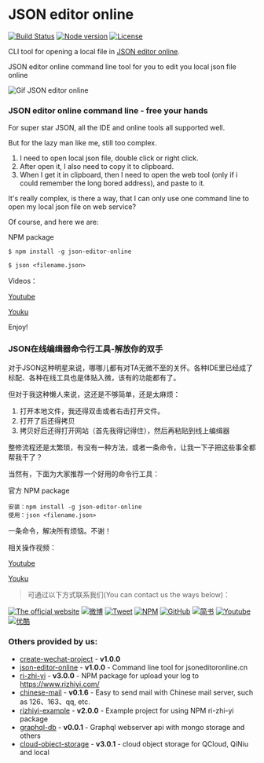 # JSON editor online

[![Build Status](https://travis-ci.org/sunzhongmou/json-editor-online-command-line-tool.svg?branch=master)](https://travis-ci.org/sunzhongmou/json-editor-online-command-line-tool)
[![Node version](https://img.shields.io/badge/node-%3E%3D4.8.4-brightgreen.svg)](https://www.npmjs.com/package/json-editor-online)
[![License](https://img.shields.io/badge/license-MIT-blue.svg)](LICENSE)

CLI tool for opening a local file in [JSON editor online](http://www.jsoneditoronline.cn/). 

JSON editor online command line tool for you to edit you local json file online

![Gif JSON editor online](http://opzmk10r6.bkt.clouddn.com/json-demo.gif)

### JSON editor online command line - free your hands

For super star JSON, all the IDE and online tools all supported well.

But for the lazy man like me, still too complex.

1. I need to open local json file, double click or right click.
2. After open it, I also need to copy it to clipboard.
3. When I get it in clipboard, then I need to open the web tool (only if i could remember the long bored address), and paste to it.

It's really complex, is there a way, that I can only use one command line to open my local json file on web service?

Of course, and here we are:
 
NPM package

```
$ npm install -g json-editor-online

$ json <filename.json>

```

Videos：

[Youtube](https://www.youtube.com/watch?v=QlXht9L9hEY) 

[Youku](http://v.youku.com/v_show/id_XMjk3MDc2MTcyOA==.html?spm=a2h3j.8428770.3416059.1)

Enjoy!

### JSON在线编缉器命令行工具-解放你的双手

对于JSON这种明星来说，哪哪儿都有对TA无微不至的关怀。各种IDE里已经成了标配、各种在线工具也是体贴入微，该有的功能都有了。

但对于我这种懒人来说，这还是不够简单，还是太麻烦：

1. 打开本地文件，我还得双击或者右击打开文件。
2. 打开了后还得拷贝
3. 拷贝好后还得打开网站（首先我得记得住），然后再粘贴到线上编缉器

整修流程还是太繁琐，有没有一种方法，或者一条命令，让我一下子把这些事全都帮我干了？

当然有，下面为大家推荐一个好用的命令行工具：

官方 NPM package

```
安装：npm install -g json-editor-online
使用：json <filename.json>
```

一条命令，解决所有烦恼。不谢！

相关操作视频：

[Youtube](https://www.youtube.com/watch?v=QlXht9L9hEY) 

[Youku](http://v.youku.com/v_show/id_XMjk3MDc2MTcyOA==.html?spm=a2h3j.8428770.3416059.1)



> 可通过以下方式联系我们(You can contact us the ways below)：

[![The official website](https://img.shields.io/badge/Official_Website-仲谋科技-brightgreen.svg)](https://www.sunzhongmou.com)
[![微博](https://img.shields.io/badge/Weibo-仲谋科技-brightgreen.svg)](http://weibo.com/zmtech)
[![Tweet](https://img.shields.io/badge/Tweet-仲谋科技-brightgreen.svg)](https://twitter.com/szm_tech)
[![NPM](https://img.shields.io/badge/NPM-仲谋科技-brightgreen.svg)](https://www.npmjs.com/~sunzhongmou)
[![GitHub](https://img.shields.io/badge/GitHub-仲谋科技-brightgreen.svg)](https://github.com/sunzhongmou)
[![简书](https://img.shields.io/badge/简书-仲谋科技-brightgreen.svg)](http://www.jianshu.com/u/e41dcab0d8ce)
[![Youtube](https://img.shields.io/badge/Youtube-仲谋科技-brightgreen.svg)](https://www.youtube.com/channel/UCtEfD4Ut7_0Btqx2Kw104VA)
[![优酷](https://img.shields.io/badge/优酷-仲谋科技-brightgreen.svg)](http://i.youku.com/ihakula?spm=a2hzp.8244740.0.0)


### Others provided by us:

*   [create-wechat-project](/package/create-wechat-project) - **v1.0.0**
*   [json-editor-online](/package/json-editor-online) - **v1.0.0** - Command line tool for jsoneditoronline.cn
*   [ri-zhi-yi](/package/ri-zhi-yi) - **v3.0.0** - NPM package for upload your log to https://www.rizhiyi.com/
*   [chinese-mail](/package/chinese-mail) - **v0.1.6** - Easy to send mail with Chinese mail server, such as 126、163、qq, etc.
*   [rizhiyi-example](/package/rizhiyi-example) - **v2.0.0** - Example project for using NPM ri-zhi-yi package
*   [graphql-db](/package/graphql-db) - **v0.0.1** - Graphql webserver api with mongo storage and others
*   [cloud-object-storage](/package/cloud-object-storage) - **v3.0.1** - cloud object storage for QCloud, QiNiu and local